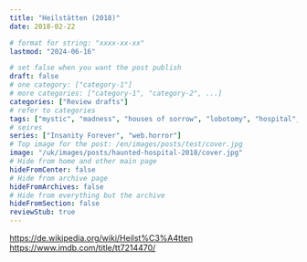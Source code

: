 ```yaml
---
title: "Heilstätten (2018)"
date: 2018-02-22

# format for string: "xxxx-xx-xx"
lastmod: "2024-06-16"

# set false when you want the post publish
draft: false
# one category: ["category-1"]
# more categories: ["category-1", "category-2", ...]
categories: ["Review drafts"]
# refer to categories
tags: ["mystic", "madness", "houses of sorrow", "lobotomy", "hospital", "blogger"]
# seires
series: ["Insanity Forever", "web.horror"]
# Top image for the post: /en/images/posts/test/cover.jpg
image: "/uk/images/posts/haunted-hospital-2018/cover.jpg"
# Hide from home and other main page
hideFromCenter: false
# Hide from archive page
hideFromArchives: false
# Hide from everything but the archive
hideFromSection: false
reviewStub: true
---
```

https://de.wikipedia.org/wiki/Heilst%C3%A4tten
https://www.imdb.com/title/tt7214470/
<!--more-->